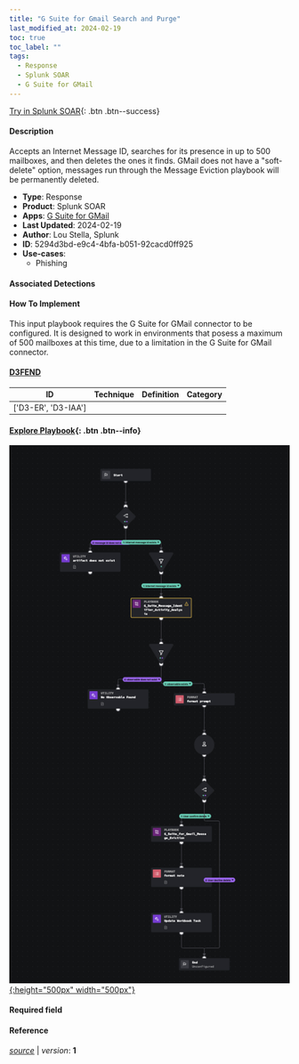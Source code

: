 ```yaml
---
title: "G Suite for Gmail Search and Purge"
last_modified_at: 2024-02-19
toc: true
toc_label: ""
tags:
  - Response
  - Splunk SOAR
  - G Suite for GMail
---
```


[Try in Splunk SOAR](https://www.splunk.com/en_us/software/splunk-security-orchestration-and-automation.html){: .btn .btn--success}

#### Description

Accepts an Internet Message ID, searches for its presence in up to 500 mailboxes, and then deletes the ones it finds. GMail does not have a &#34;soft-delete&#34; option, messages run through the Message Eviction playbook will be permanently deleted.

- **Type**: Response
- **Product**: Splunk SOAR
- **Apps**: [G Suite for GMail](https://splunkbase.splunk.com/apps?keyword=g+suite+for+gmail&filters=product%3Asoar)
- **Last Updated**: 2024-02-19
- **Author**: Lou Stella, Splunk
- **ID**: 5294d3bd-e9c4-4bfa-b051-92cacd0ff925
- **Use-cases**:
  - Phishing

#### Associated Detections


#### How To Implement
This input playbook requires the G Suite for GMail connector to be configured. It is designed to work in environments that posess a maximum of 500 mailboxes at this time, due to a limitation in the G Suite for GMail connector.


#### [D3FEND](https://d3fend.mitre.org/)

| ID          | Technique   | Definition     | Category       |
| ----------- | ----------- |--------------- |--------------- |
| [&#39;D3-ER&#39;, &#39;D3-IAA&#39;] | [](https://d3fend.mitre.org/technique/d3f:) |  |  |

#### [Explore Playbook](https://splunk.github.io/soar-playbook-viewer/?playbook=https://raw.githubusercontent.com/phantomcyber/playbooks/latest/G_Suite_for_Gmail_Search_and_Purge.json){: .btn .btn--info}

[![explore](https://raw.githubusercontent.com/splunk/security_content/develop/playbooks/G_Suite_for_Gmail_Search_and_Purge.png){:height="500px" width="500px"}](https://splunk.github.io/soar-playbook-viewer/?playbook=https://raw.githubusercontent.com/phantomcyber/playbooks/latest/G_Suite_for_Gmail_Search_and_Purge.json)

#### Required field


#### Reference



[*source*](https://github.com/splunk/security_content/tree/develop/playbooks/G_Suite_for_Gmail_Search_and_Purge.yml) \| *version*: **1**